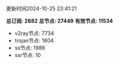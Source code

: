 更新时间2024-10-25 23:41:21

**总订阅: 2882**
**总节点: 27449**
**有效节点: 11534**
- v2ray节点: 7734
- trojan节点: 1804
- ss节点: 1986
- ssr节点: 10
